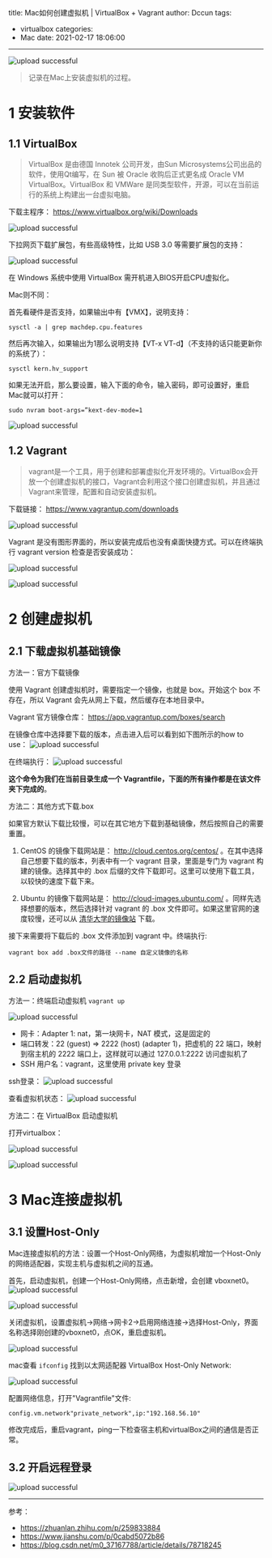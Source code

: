 title: Mac如何创建虚拟机 | VirtualBox + Vagrant
author: Dccun
tags:
  - virtualbox
categories:
  - Mac
date: 2021-02-17 18:06:00
---
![upload successful](/images/pasted-161.png)

>记录在Mac上安装虚拟机的过程。

<!--more-->


# 1 安装软件

## 1.1 VirtualBox

>VirtualBox 是由德国 Innotek 公司开发，由Sun Microsystems公司出品的软件，使用Qt编写，在 Sun 被 Oracle 收购后正式更名成 Oracle VM VirtualBox。VirtualBox 和 VMWare 是同类型软件，开源，可以在当前运行的系统上构建出一台虚拟电脑。

下载主程序： https://www.virtualbox.org/wiki/Downloads

![upload successful](/images/pasted-159.png)

下拉网页下载扩展包，有些高级特性，比如 USB 3.0 等需要扩展包的支持：

![upload successful](/images/pasted-164.png)

在 Windows 系统中使用 VirtualBox 需开机进入BIOS开启CPU虚拟化。

Mac则不同：

首先看硬件是否支持，如果输出中有【VMX】，说明支持：
```
sysctl -a | grep machdep.cpu.features
```

然后再次输入，如果输出为1那么说明支持【VT-x VT-d】（不支持的话只能更新你的系统了）：
```
sysctl kern.hv_support
```

如果无法开启，那么要设置，输入下面的命令，输入密码，即可设置好，重启Mac就可以打开：
```
sudo nvram boot-args=”kext-dev-mode=1
```

![upload successful](/images/pasted-160.png)


## 1.2 Vagrant

>vagrant是一个工具，用于创建和部署虚拟化开发环境的。VirtualBox会开放一个创建虚拟机的接口，Vagrant会利用这个接口创建虚拟机，并且通过Vagrant来管理，配置和自动安装虚拟机。

下载链接： https://www.vagrantup.com/downloads

![upload successful](/images/pasted-158.png)

Vagrant 是没有图形界面的，所以安装完成后也没有桌面快捷方式。可以在终端执行 vagrant version 检查是否安装成功：

![upload successful](/images/pasted-162.png)

![upload successful](/images/pasted-165.png)

# 2 创建虚拟机

## 2.1 下载虚拟机基础镜像

方法一：官方下载镜像

使用 Vagrant 创建虚拟机时，需要指定一个镜像，也就是 box。开始这个 box 不存在，所以 Vagrant 会先从网上下载，然后缓存在本地目录中。

Vagrant 官方镜像仓库： https://app.vagrantup.com/boxes/search

在镜像仓库中选择要下载的版本，点击进入后可以看到如下图所示的how to use：
![upload successful](/images/pasted-163.png)

在终端执行：
![upload successful](/images/pasted-166.png)

**这个命令为我们在当前目录生成一个 Vagrantfile，下面的所有操作都是在该文件夹下完成的**。

方法二：其他方式下载.box

如果官方默认下载比较慢，可以在其它地方下载到基础镜像，然后按照自己的需要重置。

1. CentOS 的镜像下载网站是： http://cloud.centos.org/centos/ 。在其中选择自己想要下载的版本，列表中有一个 vagrant 目录，里面是专门为 vagrant 构建的镜像。选择其中的 .box 后缀的文件下载即可。这里可以使用下载工具，以较快的速度下载下来。

2. Ubuntu 的镜像下载网站是： http://cloud-images.ubuntu.com/ 。同样先选择想要的版本，然后选择针对 vagrant 的 .box 文件即可。如果这里官网的速度较慢，还可以从 [清华大学的镜像站](https://mirror.tuna.tsinghua.edu.cn/ubuntu-cloud-images/) 下载。

接下来需要将下载后的 .box 文件添加到 vagrant 中。终端执行:
```
vagrant box add .box文件的路径 --name 自定义镜像的名称
```

## 2.2 启动虚拟机

方法一：终端启动虚拟机 `vagrant up`

![upload successful](/images/pasted-167.png)

- 网卡：Adapter 1: nat，第一块网卡，NAT 模式，这是固定的
- 端口转发：22 (guest) => 2222 (host) (adapter 1)，把虚机的 22 端口，映射到宿主机的 2222 端口上，这样就可以通过 127.0.0.1:2222 访问虚拟机了
- SSH 用户名：vagrant，这里使用 private key 登录

ssh登录：
![upload successful](/images/pasted-171.png)

查看虚拟机状态：
![upload successful](/images/pasted-168.png)

方法二：在 VirtualBox 启动虚拟机

打开virtualbox：

![upload successful](/images/pasted-170.png)

![upload successful](/images/pasted-169.png)


# 3 Mac连接虚拟机

## 3.1 设置Host-Only

Mac连接虚拟机的方法：设置一个Host-Only网络，为虚拟机增加一个Host-Only的网络适配器，实现主机与虚拟机之间的互通。

首先，启动虚拟机，创建一个Host-Only网络，点击新增，会创建 vboxnet0。
![upload successful](/images/pasted-172.png)

![upload successful](/images/pasted-173.png)

关闭虚拟机，设置虚拟机->网络->网卡2->启用网络连接->选择Host-Only，界面名称选择刚创建的vboxnet0，点OK，重启虚拟机。

![upload successful](/images/pasted-174.png)

mac查看 `ifconfig` 找到以太网适配器 VirtualBox Host-Only Network:

![upload successful](/images/pasted-175.png)

配置网络信息，打开"Vagrantfile"文件: 

`config.vm.network"private_network",ip:"192.168.56.10"`

修改完成后，重启vagrant，ping一下检查宿主机和virtualBox之间的通信是否正常。

## 3.2 开启远程登录

![upload successful](/images/pasted-176.png)


---

参考：
- https://zhuanlan.zhihu.com/p/259833884
- https://www.jianshu.com/p/0cabd5072b86
- https://blog.csdn.net/m0_37167788/article/details/78718245